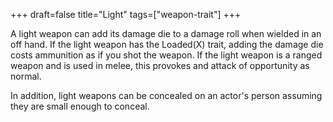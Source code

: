 +++
draft=false
title="Light"
tags=["weapon-trait"]
+++

A light weapon can add its damage die to a damage roll when wielded in an off hand. If the light weapon has the Loaded(X) trait, adding the damage die costs ammunition as if you shot the weapon. If the light weapon is a ranged weapon and is used in melee, this provokes and attack of opportunity as normal.

In addition, light weapons can be concealed on an actor's person assuming they are small enough to conceal.
